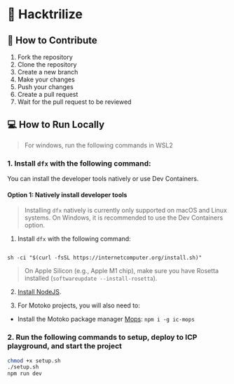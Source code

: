 # 🚀 Hacktrilize

## 🤝 How to Contribute
1. Fork the repository
2. Clone the repository
3. Create a new branch
4. Make your changes
5. Push your changes
6. Create a pull request
7. Wait for the pull request to be reviewed

## 💻 How to Run Locally
> For windows, run the following commands in WSL2

### 1. Install `dfx` with the following command:
You can install the developer tools natively or use Dev Containers.

#### Option 1: Natively install developer tools

> Installing `dfx` natively is currently only supported on macOS and Linux systems. On Windows, it is recommended to use the Dev Containers option.

1. Install `dfx` with the following command:

```

sh -ci "$(curl -fsSL https://internetcomputer.org/install.sh)"

```

> On Apple Silicon (e.g., Apple M1 chip), make sure you have Rosetta installed (`softwareupdate --install-rosetta`).

2. [Install NodeJS](https://nodejs.org/en/download/package-manager).

3. For Motoko projects, you will also need to:

- Install the Motoko package manager [Mops](https://docs.mops.one/quick-start#2-install-mops-cli): `npm i -g ic-mops`

### 2. Run the following commands to setup, deploy to ICP playground, and start the project

```bash
chmod +x setup.sh
./setup.sh
npm run dev
```
